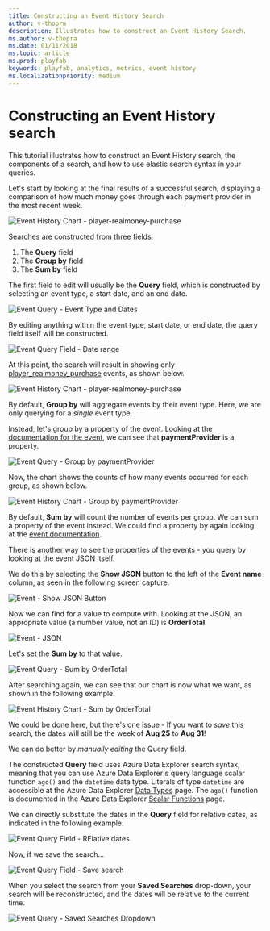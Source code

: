 ```yaml
---
title: Constructing an Event History Search
author: v-thopra
description: Illustrates how to construct an Event History Search.
ms.author: v-thopra
ms.date: 01/11/2018
ms.topic: article
ms.prod: playfab
keywords: playfab, analytics, metrics, event history
ms.localizationpriority: medium
---
```


# Constructing an Event History search

This tutorial illustrates how to construct an Event History search, the components of a search, and how to use elastic search syntax in your queries.

Let's start by looking at the final results of a successful search, displaying a comparison of how much money goes through each payment provider in the most recent week.

![Event History Chart - player-realmoney-purchase](media/tutorials/event-history-chart-player-realmoney-purchase.png)  

Searches are constructed from three fields:

1. The **Query** field
2. The **Group by** field
3. The **Sum by** field

The first field to edit will usually be the **Query** field, which is constructed by selecting an event type, a start date, and an end date.

![Event Query - Event Type and Dates](media/tutorials/event-query-event-type-and-dates.png)  

By editing anything within the event type, start date, or end date, the query field itself will be constructed.

![Event Query Field - Date range](media/tutorials/event-query-field-date-range.png)  

At this point, the search will result in showing only [player_realmoney_purchase](../../../api-references/events/player-realmoney-purchase.md) events, as shown below.

![Event History Chart - player-realmoney-purchase](media/tutorials/event-history-chart-player-realmoney-purchase.png)  

By default, **Group by** will aggregate events by their event type. Here, we are only querying for a *single* event type.

Instead, let's group by a property of the event. Looking at the [documentation for the event](../../../api-references/events/player-realmoney-purchase.md), we can see that **paymentProvider** is a property.

![Event Query - Group by paymentProvider](media/tutorials/event-query-group-by-paymentprovider.png)  

Now, the chart shows the counts of how many events occurred for each group, as shown below.

![Event History Chart - Group by paymentProvider](media/tutorials/event-history-chart-group-by-paymentprovider.png)  

By default, **Sum by** will count the number of events per group. We can sum a property of the event instead. We could find a property by again looking at the [event documentation](../../../api-references/events/player-realmoney-purchase.md).

There is another way to see the properties of the events - you query by looking at the event JSON itself.

We do this by selecting the **Show JSON** button to the left of the **Event name** column, as seen in the following screen capture.

![Event - Show JSON Button](media/tutorials/event-show-json-button.png)  

Now we can find for a value to compute with. Looking at the JSON, an appropriate value (a number value, not an ID) is **OrderTotal**.

![Event - JSON](media/tutorials/event-json.png)  

Let's set the **Sum by** to that value.

![Event Query - Sum by OrderTotal](media/tutorials/event-query-sum-by-ordertotal.png)  

After searching again, we can see that our chart is now what we want, as shown in the following example.

![Event History Chart - Sum by OrderTotal](media/tutorials/event-history-chart-sum-by-ordertotal.png)  

We could be done here, but there's one issue - If you want to *save* this search, the dates will still be the week of **Aug 25** to **Aug 31**!

We can do better by *manually editing* the Query field.

The constructed **Query** field uses Azure Data Explorer search syntax, meaning that you can use Azure Data Explorer's query language scalar function `ago()` and the `datetime` data type. Literals of type `datetime` are accessible at the Azure Data Explorer [Data Types](https://docs.microsoft.com/azure/kusto/query/scalar-data-types/datetime) page. The `ago()` function is documented in the Azure Data Explorer [Scalar Functions](https://docs.microsoft.com/azure/kusto/query/agofunction) page.

We can directly substitute the dates in the **Query** field for relative dates, as indicated in the following example.

![Event Query Field - RElative dates](media/tutorials/event-query-field-relative-dates.png)  

Now, if we save the search...

![Event Query Field - Save search](media/tutorials/event-query-field-save-search.png)  

When you select the search from your **Saved Searches** drop-down, your search will be reconstructed, and the dates will be relative to the current time.

![Event Query - Saved Searches Dropdown](media/tutorials/event-query-saved-searches-dropdown.png)  
